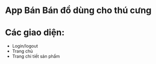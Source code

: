 # App Bán Bán đồ dùng cho thú cưng

# Các giao diện:
  + Login/logout
  + Trang chủ
  + Trang chi tiết sản phẩm

